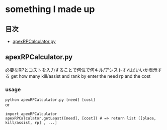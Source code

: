 # something I made up

## 目次
- [apexRPCalculator.py](##apexRPCalculator.py)

## apexRPCalculator.py
必要なRPとコストを入力することで何位で何キル/アシストすればいいか表示する
get how many kill/assist and rank by enter the need rp and the cost
  
### usage
`python apexRPCalculator.py [need] [cost]`  
or  
```
import apexRPCalculator  
apexRPCalculator.getLeast([need], [cost]) # => return list [[place, kill/assist, rp] , ...]  
